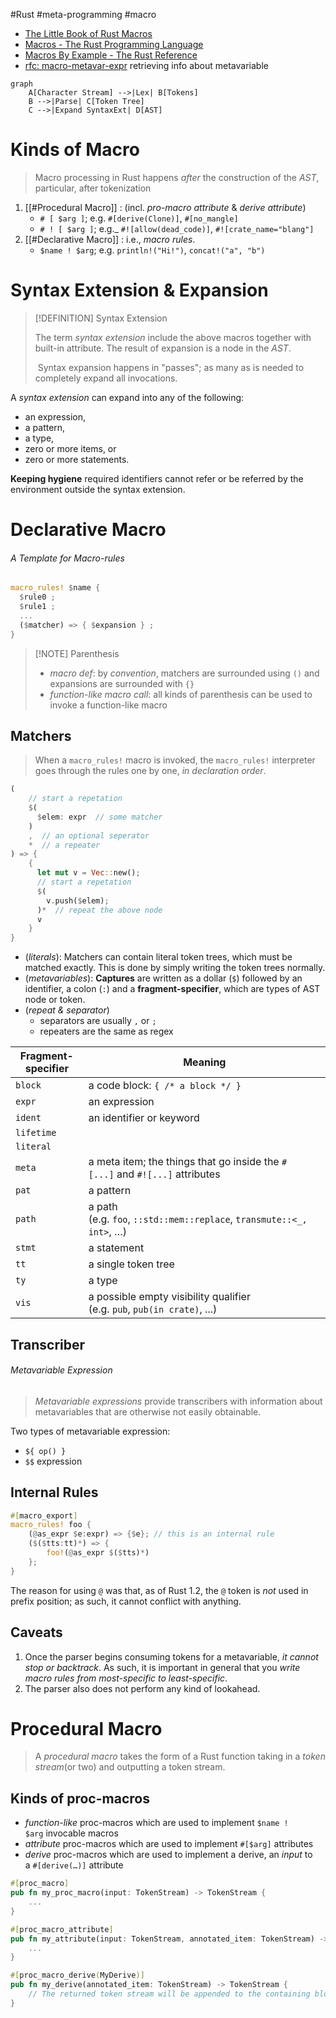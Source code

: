 #Rust 
#meta-programming
#macro


- [The Little Book of Rust Macros](https://veykril.github.io/tlborm/)
- [Macros - The Rust Programming Language](https://doc.rust-lang.org/book/ch19-06-macros.html)
- [Macros By Example - The Rust Reference](https://doc.rust-lang.org/reference/macros-by-example.html)
- [rfc: macro-metavar-expr](https://github.com/rust-lang/rfcs/blob/master/text/3086-macro-metavar-expr.md) retrieving info about metavariable  


```mermaid
graph
    A[Character Stream] -->|Lex| B[Tokens]
    B -->|Parse| C[Token Tree]
    C -->|Expand SyntaxExt| D[AST]
```



# Kinds of Macro

>  Macro processing in Rust happens _after_ the construction of the _AST_, particular, after tokenization 

1. [[#Procedural Macro]] :  (incl. _pro-macro attribute_ & _derive attribute_)
    - `# [ $arg ]`; e.g. `#[derive(Clone)]`, `#[no_mangle]`
    - `# ! [ $arg ]`; e.g._ `#![allow(dead_code)]`, `#![crate_name="blang"]`
  2. [[#Declarative Macro]]  : i.e., _macro rules_.
      - `$name ! $arg`; e.g. `println!("Hi!")`, `concat!("a", "b")`


# Syntax Extension & Expansion
>[!DEFINITION] Syntax Extension
>
>The term *syntax extension* include the above macros together with built-in attribute.
>The result of expansion is a node in the _AST_.
>
> Syntax expansion happens in "passes"; as many as is needed to completely expand all invocations.

A _syntax extension_ can expand into any of the following:
-   an expression,
-   a pattern,
-   a type,
-   zero or more items, or
-   zero or more statements.

**Keeping hygiene** required identifiers cannot refer or be referred by the environment outside the syntax extension.


# Declarative Macro

###### A Template for Macro-rules

```rust
macro_rules! $name {
  $rule0 ;
  $rule1 ;
  ...
  ($matcher) => { $expansion } ;
}
```


>[!NOTE] Parenthesis
>
>- _macro def_: by _convention_, matchers are surrounded using `()` and expansions are surrounded with `{}`
>- _function-like macro call_: all kinds of parenthesis can be used to invoke a function-like macro  


## Matchers

> When a `macro_rules!` macro is invoked, the `macro_rules!` interpreter goes through the rules one by one, _in declaration order_.

```rust
( 
    // start a repetation
    $(
      $elem: expr  // some matcher
    )
    ,  // an optional seperator
    *  // a repeater
) => { 
    {
      let mut v = Vec::new();
      // start a repetation
      $(
        v.push($elem);
      )*  // repeat the above node
      v 
    }
}
```

- (_literals_): Matchers can contain literal token trees, which must be matched exactly. This is done by simply writing the token trees normally.
- (_metavariables_): **Captures** are written as a dollar (`$`) followed by an identifier, a colon (`:`) and a **fragment-specifier**, which are types of AST node or token. 
- (_repeat & separator_) 
  - separators are usually `,` or `;` 
  - repeaters are the same as regex


| Fragment-specifier | Meaning                                                                      |
| ------------------ | ---------------------------------------------------------------------------- |
| `block`            | a code block: `{ /* a block */ }`                                            |
| `expr`             | an expression                                                                |
| `ident`            | an identifier or keyword                                                     |
| `lifetime`         |                                                                              |
| `literal`          |                                                                              |
| `meta`             | a meta item; the things that go inside the `#[...]` and `#![...]` attributes |
| `pat`              | a pattern                                                                    |
| `path`             | a path (e.g. `foo`, `::std::mem::replace`, `transmute::<_, int>`, …)         |
| `stmt`             | a statement                                                                  |
| `tt`               | a single token tree                                                          |
| `ty`               | a type                                                                       |
| `vis`              | a possible empty visibility qualifier (e.g. `pub`, `pub(in crate)`, ...)     |


## Transcriber 

###### Metavariable Expression 

> _Metavariable expressions_ provide transcribers with information about metavariables that are otherwise not easily obtainable.

Two types of metavariable expression:
- `${ op() }`
- `$$` expression


## Internal Rules

```rust
#[macro_export]
macro_rules! foo {
    (@as_expr $e:expr) => {$e}; // this is an internal rule
    ($($tts:tt)*) => {
        foo!(@as_expr $($tts)*)
    };
}
```

The reason for using `@` was that, as of Rust 1.2, the `@` token is _not_ used in prefix position; as such, it cannot conflict with anything.


## Caveats

1. Once the parser begins consuming tokens for a metavariable, _it cannot stop or backtrack_. As such, it is important in general that you _write macro rules from most-specific to least-specific_.
2. The parser also does not perform any kind of lookahead.



# Procedural Macro

> A _procedural macro_ takes the form of a Rust function taking in a _token stream_(or two) and outputting a token stream.


## Kinds of proc-macros
- _function-like_ proc-macros which are used to implement `$name ! $arg` invocable macros
- _attribute_ proc-macros which are used to implement `#[$arg]` attributes
- _derive_ proc-macros which are used to implement a derive, an _input_ to a `#[derive(…)]` attribute

```rust
#[proc_macro]
pub fn my_proc_macro(input: TokenStream) -> TokenStream {
    ...
}

#[proc_macro_attribute]
pub fn my_attribute(input: TokenStream, annotated_item: TokenStream) -> TokenStream {
    ...
}

#[proc_macro_derive(MyDerive)]
pub fn my_derive(annotated_item: TokenStream) -> TokenStream {
    // The returned token stream will be appended to the containing block or module of the annotated item
}
```





